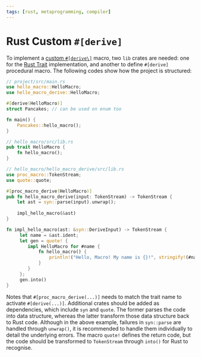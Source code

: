 ```yaml
---
tags: [rust, metaprogramming, compiler]
---
```


# Rust Custom `#[derive]`

To implement a [custom `#[derive\]`](202411082058.md) macro, two `lib` crates
are needed: one for the [Rust Trait](202204061235.md) implementation, and
another to define `#[derive]` procedural macro. The following codes show how the
project is structured:

```rs
// project/src/main.rs
use hello_macro::HelloMacro;
use hello_macro_derive::HelloMacro;

#[derive(HelloMacro)]
struct Pancakes; // can be used on enum too

fn main() {
    Pancakes::hello_macro();
}
```

```rs
// hello_macro/src/lib.rs
pub trait HelloMacro {
    fn hello_macro();
}
```

```rs
// hello_macro/hello_macro_derive/src/lib.rs
use proc_macro::TokenStream;
use quote::quote;

#[proc_macro_derive(HelloMacro)]
pub fn hello_macro_derive(input: TokenStream) -> TokenStream {
    let ast = syn::parse(input).unwrap();
    
    impl_hello_macro(&ast)
}

fn impl_hello_macro(ast: &syn::DeriveInput) -> TokenStream {
     let name = &ast.ident;
     let gen = quote! {
        impl HelloMacro for #name {
            fn hello_macro() {
                println!("Hello, Macro! My name is {}!", stringify!(#name));
            }
        }
     };
     gen.into()
}
```

Notes that `#[proc_macro_derive(...)]` needs to match the trait name to activate
`#[derive(...)]`. Additional crates should be added as dependencies, which
include `syn` and `quote`. The former parses the code into data structure,
whereas the latter transform those data structure back to Rust code. Although in
the above example, failures in `syn::parse` are handled through `unwrap()`, it
is recommended to handle them individually to detail the underlying errors. The
macro `quote!` defines the return code, but the code should be transformed to
`TokenStream` through `into()` for Rust to recognise.
